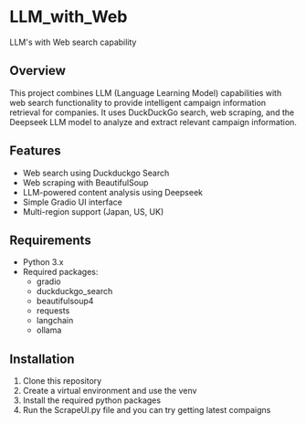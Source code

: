 # LLM_with_Web
LLM's with Web search capability
## Overview
This project combines LLM (Language Learning Model) capabilities with web search functionality to provide intelligent campaign information retrieval for companies. It uses DuckDuckGo search, web scraping, and the Deepseek LLM model to analyze and extract relevant campaign information.

## Features
- Web search using Duckduckgo Search
- Web scraping with BeautifulSoup
- LLM-powered content analysis using Deepseek
- Simple Gradio UI interface
- Multi-region support (Japan, US, UK)

## Requirements
- Python 3.x
- Required packages:
  - gradio
  - duckduckgo_search
  - beautifulsoup4
  - requests
  - langchain
  - ollama

## Installation
1. Clone this repository
2. Create a virtual environment and use the venv
3. Install the required python packages 
4. Run the ScrapeUI.py file and you can try getting latest compaigns
